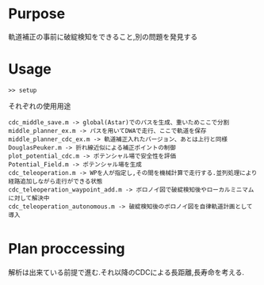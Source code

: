 # Purpose
軌道補正の事前に破綻検知をできること,別の問題を発見する
# Usage
```
>> setup
```
それぞれの使用用途　
```
cdc_middle_save.m -> global(Astar)でのパスを生成、重いためここで分割  
middle_planner_ex.m -> パスを用いてDWAで走行、ここで軌道を保存  
middle_planner_cdc_ex.m -> 軌道補正入れたバージョン、あとは上行と同様  
DouglasPeuker.m -> 折れ線近似による補正ポイントの制御  
plot_potential_cdc.m -> ポテンシャル場で安全性を評価  
Potential_Field.m -> ポテンシャル場を生成  
cdc_teleoperation.m -> WPを人が指定し,その間を機械計算で走行する.並列処理により経路追加しながら走行ができる状態
cdc_teleoperation_waypoint_add.m -> ボロノイ図で破綻検知後やローカルミニマムに対して解決中
cdc_teleoperation_autonomous.m -> 破綻検知後のボロノイ図を自律軌道計画として導入  
```
# Plan proccessing　
解析は出来ている前提で進む.それ以降のCDCによる長距離,長寿命を考える.
